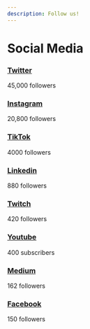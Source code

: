```yaml
---
description: Follow us!
---
```


# Social Media

### [Twitter](https://twitter.com/ApeGangNFT)

45,000 followers

### [Instagram](https://www.instagram.com/apegangnft/)

20,800 followers

### [TikTok](https://www.tiktok.com/@apegangnfts)

4000 followers

### [Linkedin](https://www.linkedin.com/company/ape-gang-nft)

880 followers

### [Twitch](https://www.twitch.tv/apegangnft)

420 followers

### [Youtube](https://www.youtube.com/channel/UCMw3BiTMAG87HJ1vO5vl7Pw)

400 subscribers

### [Medium](https://apegang.medium.com/)

162 followers

### [Facebook](https://www.facebook.com/ApeGangNFT/)

150 followers
